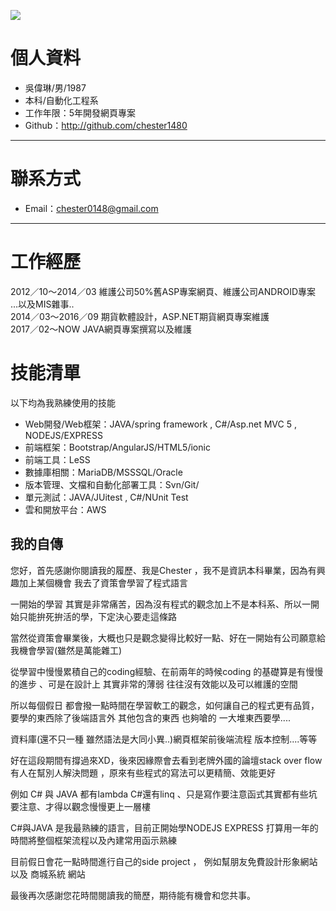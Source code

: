 
![](https://avatars1.githubusercontent.com/u/5442691)

# 個人資料
 - 吳偉琳/男/1987
 - 本科/自動化工程系 
 - 工作年限：5年開發網頁專案
 - Github：http://github.com/chester1480 
---

# 聯系方式
- Email：chester0148@gmail.com
---

# 工作經歷
2012／10～2014／03  維護公司50%舊ASP專案網頁、維護公司ANDROID專案 ...以及MIS雜事..<br>
2014／03～2016／09  期貨軟體設計，ASP.NET期貨網頁專案維護<br>
2017／02～NOW       JAVA網頁專案撰寫以及維護<br>

# 技能清單
以下均為我熟練使用的技能
- Web開發/Web框架：JAVA/spring framework , C#/Asp.net MVC 5  , NODEJS/EXPRESS
- 前端框架：Bootstrap/AngularJS/HTML5/ionic
- 前端工具：LeSS
- 數據庫相關：MariaDB/MSSSQL/Oracle
- 版本管理、文檔和自動化部署工具：Svn/Git/
- 單元測試：JAVA/JUitest , C#/NUnit Test  
- 雲和開放平台：AWS

## 我的自傳

您好，首先感謝你閱讀我的履歷、我是Chester ，我不是資訊本科畢業，因為有興趣加上某個機會 我去了資策會學習了程式語言 

一開始的學習 其實是非常痛苦，因為沒有程式的觀念加上不是本科系、所以一開始只能拚死拚活的學，下定決心要走這條路

當然從資策會畢業後，大概也只是觀念變得比較好一點、好在一開始有公司願意給我機會學習(雖然是萬能雜工)

從學習中慢慢累積自己的coding經驗、在前兩年的時候coding 的基礎算是有慢慢的進步 、可是在設計上 其實非常的薄弱 往往沒有效能以及可以維護的空間

所以每個假日 都會撥一點時間在學習軟工的觀念，如何讓自己的程式更有品質，要學的東西除了後端語言外 其他包含的東西 也夠嗆的 一大堆東西要學....

資料庫(還不只一種 雖然語法是大同小異..)網頁框架前後端流程 版本控制....等等 

好在這段期間有撐過來XD，後來因緣際會去看到老牌外國的論壇stack over flow 有人在幫別人解決問題 ，原來有些程式的寫法可以更精簡、效能更好 

例如 C# 與 JAVA 都有lambda C#還有linq 、只是寫作要注意函式其實都有些坑要注意、才得以觀念慢慢更上一層樓

C#與JAVA 是我最熟練的語言，目前正開始學NODEJS EXPRESS 打算用一年的時間將整個框架流程以及內建常用函示熟練

目前假日會花一點時間進行自己的side project ， 例如幫朋友免費設計形象網站 以及 商城系統 網站

最後再次感謝您花時間閱讀我的簡歷，期待能有機會和您共事。

